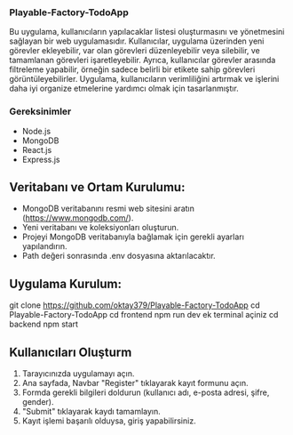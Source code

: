 ### Playable-Factory-TodoApp
Bu uygulama, kullanıcıların yapılacaklar listesi oluşturmasını ve yönetmesini sağlayan bir web uygulamasıdır. Kullanıcılar, 
uygulama üzerinden yeni görevler ekleyebilir, var olan görevleri düzenleyebilir veya silebilir, ve tamamlanan görevleri işaretleyebilir. 
Ayrıca, kullanıcılar görevler arasında filtreleme yapabilir, örneğin sadece belirli bir etikete sahip görevleri görüntüleyebilirler. 
Uygulama, kullanıcıların verimliliğini artırmak ve işlerini daha iyi organize etmelerine yardımcı olmak için tasarlanmıştır.


### Gereksinimler
- Node.js
- MongoDB
- React.js
- Express.js


## Veritabanı ve Ortam Kurulumu:
- MongoDB veritabanını resmi web sitesini aratın (https://www.mongodb.com/). 
- Yeni veritabanı ve koleksiyonları oluşturun.
- Projeyi MongoDB veritabanıyla bağlamak için gerekli ayarları yapılandırın.
- Path değeri sonrasında .env dosyasına aktarılacaktır.


## Uygulama Kurulum:
git clone https://github.com/oktay379/Playable-Factory-TodoApp
cd Playable-Factory-TodoApp
cd frontend npm run dev
ek terminal açiniz
cd backend npm start


## Kullanıcıları Oluşturm
1. Tarayıcınızda uygulamayı açın.
2. Ana sayfada, Navbar "Register" tıklayarak kayıt formunu açın.
3. Formda gerekli bilgileri doldurun (kullanıcı adı, e-posta adresi, şifre, gender).
4. "Submit" tıklayarak kaydı tamamlayın.
5. Kayıt işlemi başarılı olduysa, giriş yapabilirsiniz.














